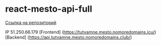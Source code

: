 # react-mesto-api-full

[Ссылка на репозиторий](https://github.com/stdkvb/express-mesto-gha)

IP 51.250.66.179
[Frontend] (https://tutvamne.mesto.nomoredomains.icu/)
[Backend] (https://api.tutvamne.mesto.nomoredomains.club/)